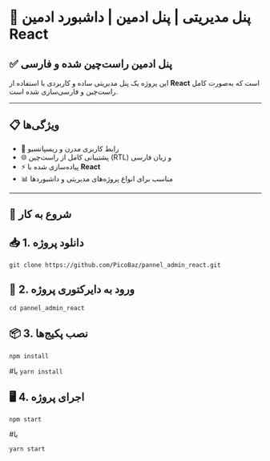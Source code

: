# 🌟 پنل مدیریتی | پنل ادمین | داشبورد ادمین React

## ✅ پنل ادمین راست‌چین شده و فارسی

این پروژه یک پنل مدیریتی ساده و کاربردی با استفاده از **React** است که به‌صورت کامل راست‌چین و فارسی‌سازی شده است.

---

## 📋 ویژگی‌ها

- 🎨 رابط کاربری مدرن و ریسپانسیو  
- 🌐 پشتیبانی کامل از راست‌چین (RTL) و زبان فارسی  
- ⚡️ پیاده‌سازی شده با **React**  
- 📊 مناسب برای انواع پروژه‌های مدیریتی و داشبوردها  

---

## 🚀 شروع به کار

##  📥 1. دانلود پروژه
`‍git clone https://github.com/PicoBaz/pannel_admin_react.git`

## 📁 2. ورود به دایرکتوری پروژه

`cd pannel_admin_react`

## 📦 3. نصب پکیج‌ها
`npm install`

#یا 
`yarn install`

## 🖥️ 4. اجرای پروژه
`npm start`

#یا 

`yarn start`

